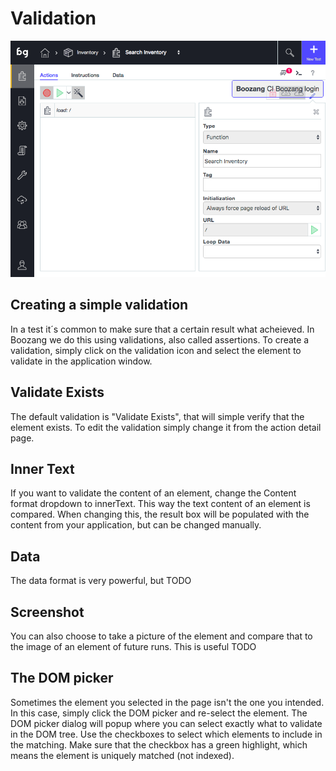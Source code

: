 Validation
============

![example image](../images/action-validate.png "An exemplary image")


Creating a simple validation
----------------------------
In a test it´s common to make sure that a certain result what acheieved. In Boozang we do this using validations, also called assertions. To create a validation, simply click on the validation icon and select the element to validate in the application window. 

Validate Exists
---------------
The default validation is "Validate Exists", that will simple verify that the element exists. To edit the validation simply change it from the action detail page.  


Inner Text
----------
If you want to validate the content of an element, change the Content format dropdown to innerText. This way the text content of an element is compared. When changing this, the result box will be populated with the content from your application, but can be changed manually. 

Data
----
The data format is very powerful, but TODO

Screenshot
----------
You can also choose to take a picture of the element and compare that to the image of an element of future runs. This is useful TODO

The DOM picker
--------------
Sometimes the element you selected in the page isn't the one you intended. In this case, simply click the DOM picker and re-select the element. The DOM picker dialog will popup where you can select exactly what to validate in the DOM tree. Use the checkboxes to select which elements to include in the matching. Make sure that the checkbox has a green highlight, which means the element is uniquely matched (not indexed).